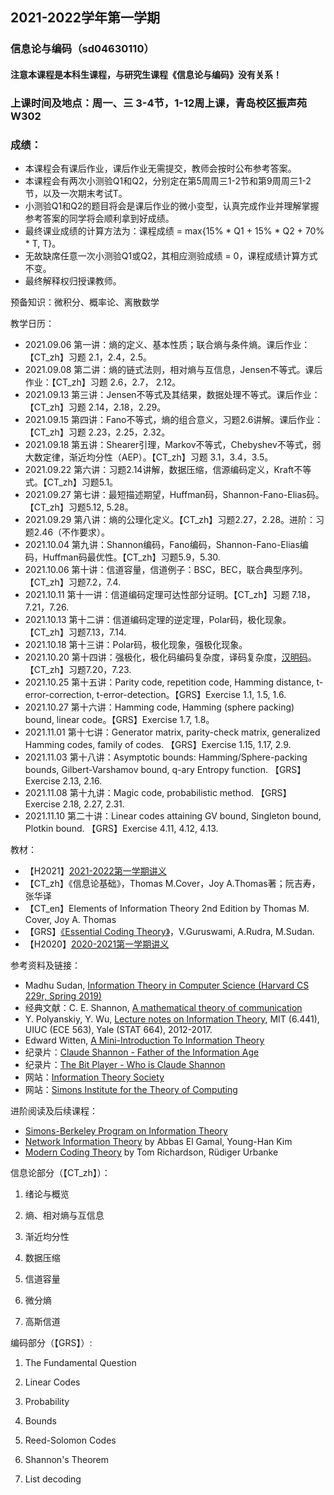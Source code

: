 ## 2021-2022学年第一学期
### 信息论与编码（sd04630110）
#### 注意本课程是本科生课程，与研究生课程《信息论与编码》没有关系！

### 上课时间及地点：周一、三 3-4节，1-12周上课，青岛校区振声苑W302

### 成绩：
* 本课程会有课后作业，课后作业无需提交，教师会按时公布参考答案。
* 本课程会有两次小测验Q1和Q2，分别定在第5周周三1-2节和第9周周三1-2节，以及一次期末考试T。
* 小测验Q1和Q2的题目将会是课后作业的微小变型，认真完成作业并理解掌握参考答案的同学将会顺利拿到好成绩。
* 最终课业成绩的计算方法为：课程成绩 = max{15% * Q1 + 15% * Q2 + 70% * T, T}。
* 无故缺席任意一次小测验Q1或Q2，其相应测验成绩 = 0，课程成绩计算方式不变。
* 最终解释权归授课教师。

预备知识：微积分、概率论、离散数学

教学日历：
* 2021.09.06 第一讲：熵的定义、基本性质；联合熵与条件熵。课后作业：【CT_zh】习题 2.1，2.4，2.5。
* 2021.09.08 第二讲：熵的链式法则，相对熵与互信息，Jensen不等式。课后作业：【CT_zh】习题 2.6，2.7， 2.12。
* 2021.09.13 第三讲：Jensen不等式及其结果，数据处理不等式。课后作业：【CT_zh】习题 2.14，2.18，2.29。
* 2021.09.15 第四讲：Fano不等式，熵的组合意义，习题2.6讲解。课后作业：【CT_zh】习题 2.23，2.25，2.32。
* 2021.09.18 第五讲：Shearer引理，Markov不等式，Chebyshev不等式，弱大数定律，渐近均分性（AEP）。【CT_zh】习题 3.1，3.4，3.5。 
* 2021.09.22 第六讲：习题2.14讲解，数据压缩，信源编码定义，Kraft不等式。【CT_zh】习题5.1。
* 2021.09.27 第七讲：最短描述期望，Huffman码，Shannon-Fano-Elias码。【CT_zh】习题5.12, 5.28。 
* 2021.09.29 第八讲：熵的公理化定义。【CT_zh】习题2.27，2.28。进阶：习题2.46（不作要求）。
* 2021.10.04 第九讲：Shannon编码，Fano编码，Shannon-Fano-Elias编码，Huffman码最优性。【CT_zh】习题5.9，5.30.
* 2021.10.06 第十讲：信道容量，信道例子：BSC，BEC，联合典型序列。【CT_zh】习题7.2，7.4.
* 2021.10.11 第十一讲：信道编码定理可达性部分证明。【CT_zh】习题 7.18，7.21，7.26.
* 2021.10.13 第十二讲：信道编码定理的逆定理，Polar码，极化现象。【CT_zh】习题7.13，7.14.
* 2021.10.18 第十三讲：Polar码，极化现象，强极化现象。
* 2021.10.20 第十四讲：强极化，极化码编码复杂度，译码复杂度，[汉明码](https://www.bilibili.com/video/BV1WK411N7kz?from=search&seid=17764592407026752781&spm_id_from=333.337.0.0)。【CT_zh】习题7.20，7.23.
* 2021.10.25 第十五讲：Parity code, repetition code, Hamming distance, t-error-correction, t-error-detection。【GRS】Exercise 1.1, 1.5, 1.6.
* 2021.10.27 第十六讲：Hamming code, Hamming (sphere packing) bound, linear code。【GRS】Exercise 1.7, 1.8。
* 2021.11.01 第十七讲：Generator matrix, parity-check matrix, generalized Hamming codes, family of codes. 【GRS】Exercise 1.15, 1.17, 2.9.
* 2021.11.03 第十八讲：Asymptotic bounds: Hamming/Sphere-packing bounds, Gilbert-Varshamov bound, q-ary Entropy function. 【GRS】Exercise 2.13, 2.16.
* 2021.11.08 第十九讲：Magic code, probabilistic method. 【GRS】Exercise 2.18, 2.27, 2.31.
* 2021.11.10 第二十讲：Linear codes attaining GV bound, Singleton bound, Plotkin bound. 【GRS】Exercise 4.11, 4.12, 4.13.

教材：
* 【H2021】[2021-2022第一学期讲义](https://www.jianguoyun.com/p/DSW5ZsUQm4-HBhjN14wE)
* 【CT_zh】《信息论基础》，Thomas M.Cover，Joy A.Thomas著；阮吉寿，张华译
* 【CT_en】Elements of Information Theory 2nd Edition by Thomas M. Cover, Joy A. Thomas
* 【GRS】[《Essential Coding Theory》](https://cse.buffalo.edu/faculty/atri/courses/coding-theory/book/)，V.Guruswami, A.Rudra, M.Sudan.
* 【H2020】[2020-2021第一学期讲义](https://www.jianguoyun.com/p/DR9U1ecQm4-HBhjdt4oE)

参考资料及链接：
* Madhu Sudan, [Information Theory in Computer Science (Harvard CS 229r, Spring 2019)](http://people.seas.harvard.edu/~madhusudan/courses/Spring2019/)
* 经典文献：C. E. Shannon, [A mathematical theory of communication](https://dl.acm.org/doi/10.1145/584091.584093)
* Y. Polyanskiy, Y. Wu, [Lecture notes on Information Theory](http://people.lids.mit.edu/yp/homepage/data/itlectures_v5.pdf), MIT (6.441), UIUC (ECE 563), Yale (STAT 664), 2012-2017.
* Edward Witten, [A Mini-Introduction To Information Theory](https://arxiv.org/abs/1805.11965)
* 纪录片：[Claude Shannon - Father of the Information Age](https://v.qq.com/x/page/a0197khdkeg.html)
* 纪录片：[The Bit Player - Who is Claude Shannon](https://www.bilibili.com/video/BV1YV411z7qo/?spm_id_from=333.788.videocard.0)
* 网站：[Information Theory Society](https://www.itsoc.org/)
* 网站：[Simons Institute for the Theory of Computing](https://simons.berkeley.edu/)

进阶阅读及后续课程：
* [Simons-Berkeley Program on Information Theory](https://simons.berkeley.edu/programs/inftheory2015)
* [Network Information Theory](http://web.eng.ucsd.edu/~yhk/nit.html) by Abbas El Gamal, Young-Han Kim
* [Modern Coding Theory](https://documents.epfl.ch/groups/i/ip/ipg/www/2010-2011/Statistical_Physics_for_Communication_and_Computer_Science/mct-new.pdf) by Tom Richardson, Rüdiger Urbanke


信息论部分（【CT_zh】）：

1. 绪论与概览

2. 熵、相对熵与互信息

3. 渐近均分性

4. 数据压缩

5. 信道容量

6. 微分熵

7. 高斯信道

编码部分（【GRS】）:

1. The Fundamental Question

2. Linear Codes

3. Probability

4. Bounds

5. Reed-Solomon Codes

6. Shannon's Theorem

7. List decoding



